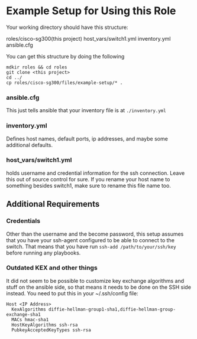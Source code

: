 # Example Setup for Using this Role

Your working directory should have this structure:

roles/cisco-sg300(this project)
host_vars/switch1.yml
inventory.yml
ansible.cfg

You can get this structure by doing the following

```
mdkir roles && cd roles
git clone <this project>
cd ../
cp roles/cisco-sg300/files/example-setup/* .
```

### ansible.cfg

This just tells ansible that your inventory file is at `./inventory.yml`

### inventory.yml

Defines host names, default ports, ip addresses, and maybe some additional defaults.

### host_vars/switch1.yml

holds username and credential information for the ssh connection. Leave this out of source control for sure. If you rename your host name to something besides switch1, make sure to rename this file name too.

## Additional Requirements

### Credentials

Other than the username and the become password, this setup assumes that you have your ssh-agent configured to be able to connect to the switch. That means that you have run `ssh-add /path/to/your/ssh/key` before running any playbooks.

### Outdated KEX and other things
It did not seem to be possible to customize key exchange algorithms and stuff on the ansible side, so that means it needs to be done on the SSH side instead. You need to put this in your ~/.ssh/config file:

```
Host <IP Address>
  KexAlgorithms diffie-hellman-group1-sha1,diffie-hellman-group-exchange-sha1
  MACs hmac-sha1
  HostKeyAlgorithms ssh-rsa
  PubkeyAcceptedKeyTypes ssh-rsa
```

